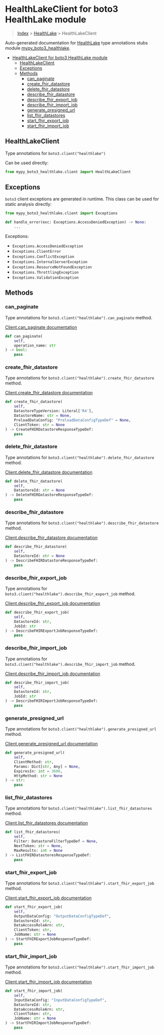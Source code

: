 # HealthLakeClient for boto3 HealthLake module

> [Index](../README.md) > [HealthLake](./README.md) > HealthLakeClient

Auto-generated documentation for [HealthLake](https://boto3.amazonaws.com/v1/documentation/api/latest/reference/services/healthlake.html#HealthLake)
type annotations stubs module [mypy_boto3_healthlake](https://pypi.org/project/mypy-boto3-healthlake/).

- [HealthLakeClient for boto3 HealthLake module](#healthlakeclient-for-boto3-healthlake-module)
  - [HealthLakeClient](#healthlakeclient)
  - [Exceptions](#exceptions)
  - [Methods](#methods)
    - [can_paginate](#can_paginate)
    - [create_fhir_datastore](#create_fhir_datastore)
    - [delete_fhir_datastore](#delete_fhir_datastore)
    - [describe_fhir_datastore](#describe_fhir_datastore)
    - [describe_fhir_export_job](#describe_fhir_export_job)
    - [describe_fhir_import_job](#describe_fhir_import_job)
    - [generate_presigned_url](#generate_presigned_url)
    - [list_fhir_datastores](#list_fhir_datastores)
    - [start_fhir_export_job](#start_fhir_export_job)
    - [start_fhir_import_job](#start_fhir_import_job)

## HealthLakeClient

Type annotations for `boto3.client("healthlake")`

Can be used directly:

```python
from mypy_boto3_healthlake.client import HealthLakeClient
```

## Exceptions


`boto3` client exceptions are generated in runtime. This class can be used for static analysis directly:

```python
from mypy_boto3_healthlake.client import Exceptions

def handle_error(exc: Exceptions.AccessDeniedException) -> None:
    ...
```


Exceptions:

- `Exceptions.AccessDeniedException`
- `Exceptions.ClientError`
- `Exceptions.ConflictException`
- `Exceptions.InternalServerException`
- `Exceptions.ResourceNotFoundException`
- `Exceptions.ThrottlingException`
- `Exceptions.ValidationException`


## Methods


### can_paginate

Type annotations for `boto3.client("healthlake").can_paginate` method.

[Client.can_paginate documentation](https://boto3.amazonaws.com/v1/documentation/api/latest/reference/services/healthlake.html#HealthLake.Client.can_paginate)

```python
def can_paginate(
    self,
    operation_name: str
) -> bool:
    pass
```

### create_fhir_datastore

Type annotations for `boto3.client("healthlake").create_fhir_datastore` method.

[Client.create_fhir_datastore documentation](https://boto3.amazonaws.com/v1/documentation/api/latest/reference/services/healthlake.html#HealthLake.Client.create_fhir_datastore)

```python
def create_fhir_datastore(
    self,
    DatastoreTypeVersion: Literal['R4'],
    DatastoreName: str = None,
    PreloadDataConfig: "PreloadDataConfigTypeDef" = None,
    ClientToken: str = None
) -> CreateFHIRDatastoreResponseTypeDef:
    pass
```

### delete_fhir_datastore

Type annotations for `boto3.client("healthlake").delete_fhir_datastore` method.

[Client.delete_fhir_datastore documentation](https://boto3.amazonaws.com/v1/documentation/api/latest/reference/services/healthlake.html#HealthLake.Client.delete_fhir_datastore)

```python
def delete_fhir_datastore(
    self,
    DatastoreId: str = None
) -> DeleteFHIRDatastoreResponseTypeDef:
    pass
```

### describe_fhir_datastore

Type annotations for `boto3.client("healthlake").describe_fhir_datastore` method.

[Client.describe_fhir_datastore documentation](https://boto3.amazonaws.com/v1/documentation/api/latest/reference/services/healthlake.html#HealthLake.Client.describe_fhir_datastore)

```python
def describe_fhir_datastore(
    self,
    DatastoreId: str = None
) -> DescribeFHIRDatastoreResponseTypeDef:
    pass
```

### describe_fhir_export_job

Type annotations for `boto3.client("healthlake").describe_fhir_export_job` method.

[Client.describe_fhir_export_job documentation](https://boto3.amazonaws.com/v1/documentation/api/latest/reference/services/healthlake.html#HealthLake.Client.describe_fhir_export_job)

```python
def describe_fhir_export_job(
    self,
    DatastoreId: str,
    JobId: str
) -> DescribeFHIRExportJobResponseTypeDef:
    pass
```

### describe_fhir_import_job

Type annotations for `boto3.client("healthlake").describe_fhir_import_job` method.

[Client.describe_fhir_import_job documentation](https://boto3.amazonaws.com/v1/documentation/api/latest/reference/services/healthlake.html#HealthLake.Client.describe_fhir_import_job)

```python
def describe_fhir_import_job(
    self,
    DatastoreId: str,
    JobId: str
) -> DescribeFHIRImportJobResponseTypeDef:
    pass
```

### generate_presigned_url

Type annotations for `boto3.client("healthlake").generate_presigned_url` method.

[Client.generate_presigned_url documentation](https://boto3.amazonaws.com/v1/documentation/api/latest/reference/services/healthlake.html#HealthLake.Client.generate_presigned_url)

```python
def generate_presigned_url(
    self,
    ClientMethod: str,
    Params: Dict[str, Any] = None,
    ExpiresIn: int = 3600,
    HttpMethod: str = None
) -> str:
    pass
```

### list_fhir_datastores

Type annotations for `boto3.client("healthlake").list_fhir_datastores` method.

[Client.list_fhir_datastores documentation](https://boto3.amazonaws.com/v1/documentation/api/latest/reference/services/healthlake.html#HealthLake.Client.list_fhir_datastores)

```python
def list_fhir_datastores(
    self,
    Filter: DatastoreFilterTypeDef = None,
    NextToken: str = None,
    MaxResults: int = None
) -> ListFHIRDatastoresResponseTypeDef:
    pass
```

### start_fhir_export_job

Type annotations for `boto3.client("healthlake").start_fhir_export_job` method.

[Client.start_fhir_export_job documentation](https://boto3.amazonaws.com/v1/documentation/api/latest/reference/services/healthlake.html#HealthLake.Client.start_fhir_export_job)

```python
def start_fhir_export_job(
    self,
    OutputDataConfig: "OutputDataConfigTypeDef",
    DatastoreId: str,
    DataAccessRoleArn: str,
    ClientToken: str,
    JobName: str = None
) -> StartFHIRExportJobResponseTypeDef:
    pass
```

### start_fhir_import_job

Type annotations for `boto3.client("healthlake").start_fhir_import_job` method.

[Client.start_fhir_import_job documentation](https://boto3.amazonaws.com/v1/documentation/api/latest/reference/services/healthlake.html#HealthLake.Client.start_fhir_import_job)

```python
def start_fhir_import_job(
    self,
    InputDataConfig: "InputDataConfigTypeDef",
    DatastoreId: str,
    DataAccessRoleArn: str,
    ClientToken: str,
    JobName: str = None
) -> StartFHIRImportJobResponseTypeDef:
    pass
```




